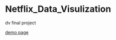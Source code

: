 # Netflix_Data_Visulization
dv final project


[demo page](https://william50307.github.io/Netflix_Data_Visulization/nevi.html)
